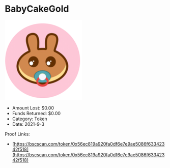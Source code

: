 # BabyCakeGold
![BabyCakeGold](/rektimages/BabyCakeGold.png)
- Amount Lost: $0.00
- Funds Returned: $0.00
- Category: Token
- Date: 2021-9-3



Proof Links:
- [https://bscscan.com/token/0x56ec819a920fa0df6e7e9ae5086f63342342f518](https://bscscan.com/token/0x56ec819a920fa0df6e7e9ae5086f63342342f518)


